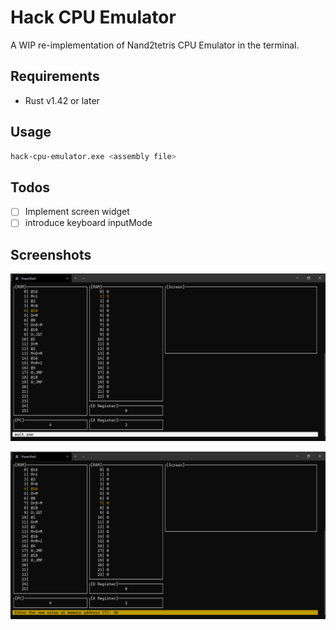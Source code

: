 # Hack CPU Emulator

A WIP re-implementation of Nand2tetris CPU Emulator in the terminal.

## Requirements
- Rust v1.42 or later

## Usage
```sh
hack-cpu-emulator.exe <assembly file>
```

## Todos
- [ ] Implement screen widget
- [ ] introduce keyboard inputMode

## Screenshots
![screenshot](https://raw.githubusercontent.com/ducaale/hack-cpu-emulator/master/screenshots/screenshot-1.png)

![screenshot](https://raw.githubusercontent.com/ducaale/hack-cpu-emulator/master/screenshots/screenshot-2.png)